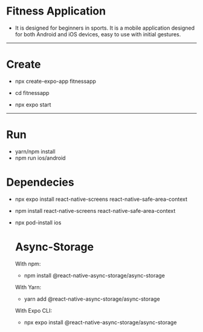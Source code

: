 # Fitness Application
- It is designed for beginners in sports. It is a mobile application designed for both Android and iOS devices, easy to use with initial gestures.
------------------------------------------------------------------------------------------------------------------------------------

# Create

- npx create-expo-app fitnessapp

- cd fitnessapp
- npx expo start

------------------------------------------------------------------------------------------------------------------------------------

# Run

- yarn/npm install
- npm run ios/android

# Dependecies 

- npx expo install react-native-screens react-native-safe-area-context
- npm install react-native-screens react-native-safe-area-context
- npx pod-install ios 

   # Async-Storage

  With npm:
  
  - npm install @react-native-async-storage/async-storage
  
  With Yarn:
  
  - yarn add @react-native-async-storage/async-storage
  
  With Expo CLI:
  
  - npx expo install @react-native-async-storage/async-storage

